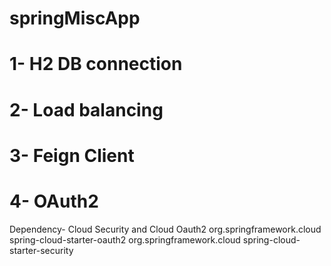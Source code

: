 # springMiscApp
# 1- H2 DB connection
# 2- Load balancing
# 3- Feign Client
# 4- OAuth2
  Dependency- Cloud Security and Cloud Oauth2
  <dependency>
			<groupId>org.springframework.cloud</groupId>
			<artifactId>spring-cloud-starter-oauth2</artifactId>
		</dependency>
		<dependency>
			<groupId>org.springframework.cloud</groupId>
			<artifactId>spring-cloud-starter-security</artifactId>
		</dependency>
